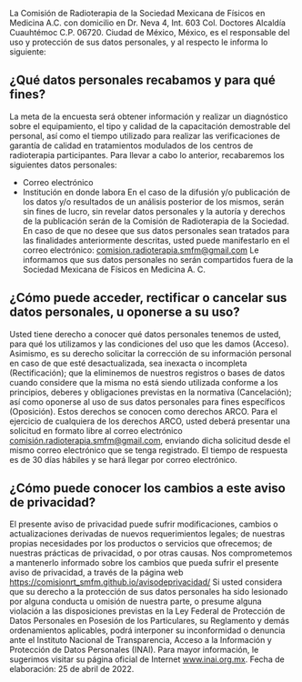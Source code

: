 La Comisión de Radioterapia de la Sociedad Mexicana de Físicos en Medicina A.C. con domicilio en Dr. Neva 4, Int. 603 Col. Doctores Alcaldía Cuauhtémoc C.P. 06720. Ciudad de México, México, es el responsable del uso y protección de sus datos personales, y al respecto le informa lo siguiente:
## ¿Qué datos personales recabamos y para qué fines?
La meta de la encuesta será obtener información y realizar un diagnóstico sobre el equipamiento, el tipo y calidad de la capacitación demostrable del personal, así como el tiempo utilizado para realizar las verificaciones de garantía de calidad en tratamientos modulados de los centros de radioterapia participantes.
Para llevar a cabo lo anterior, recabaremos los siguientes datos personales:
* Correo electrónico
* Institución en donde labora
En el caso de la difusión y/o publicación de los datos y/o resultados de un análisis posterior de los mismos, serán sin fines de lucro, sin revelar datos personales y la autoría y derechos de la publicación serán de la Comisión de Radioterapia de la Sociedad.
En caso de que no desee que sus datos personales sean tratados para las finalidades anteriormente descritas, usted puede manifestarlo en el correo electrónico: comision.radioterapia.smfm@gmail.com
Le informamos que sus datos personales no serán compartidos fuera de la Sociedad Mexicana de Físicos en Medicina A. C.
## ¿Cómo puede acceder, rectificar o cancelar sus datos personales, u oponerse a su uso?
Usted tiene derecho a conocer qué datos personales tenemos de usted, para qué los utilizamos y las condiciones del uso que les damos (Acceso). Asimismo, es su derecho solicitar la corrección de su información personal en caso de que esté desactualizada, sea inexacta o incompleta (Rectificación); que la eliminemos de nuestros registros o bases de datos cuando considere que la misma no está siendo utilizada conforme a los principios, deberes y obligaciones previstas en la normativa (Cancelación); así como oponerse al uso de sus datos personales para fines específicos (Oposición). Estos derechos se conocen como derechos ARCO.
Para el ejercicio de cualquiera de los derechos ARCO, usted deberá presentar una solicitud en formato libre al correo electrónico comisión.radioterapia.smfm@gmail.com, enviando dicha solicitud desde el mismo correo electrónico que se tenga registrado. El tiempo de respuesta es de 30 días hábiles y se hará llegar por correo electrónico.
## ¿Cómo puede conocer los cambios a este aviso de privacidad?
El presente aviso de privacidad puede sufrir modificaciones, cambios o actualizaciones derivadas de nuevos requerimientos legales; de nuestras propias necesidades por los productos o servicios que ofrecemos; de nuestras prácticas de privacidad, o por otras causas.
Nos comprometemos a mantenerlo informado sobre los cambios que pueda sufrir el presente aviso de privacidad, a través de la página web https://comisionrt_smfm.github.io/avisodeprivacidad/
Si usted considera que su derecho a la protección de sus datos personales ha sido lesionado por alguna conducta u omisión de nuestra parte, o presume alguna violación a las disposiciones previstas en la Ley Federal de Protección de Datos Personales en Posesión de los Particulares, su Reglamento y demás ordenamientos aplicables, podrá interponer su inconformidad o denuncia ante el Instituto Nacional de Transparencia, Acceso a la Información y Protección de Datos Personales (INAI). Para mayor información, le sugerimos visitar su página oficial de Internet www.inai.org.mx.
Fecha de elaboración: 25 de abril de 2022.
